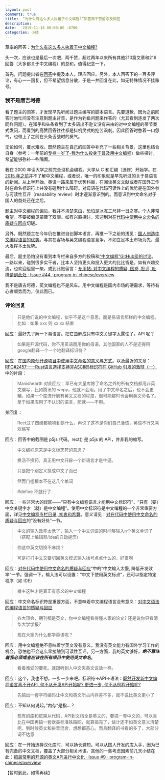 ```yaml
---
layout: post
comments: true
title:  ”为什么有这么多人执着于中文编程?”回答两千赞留念及回应
description: 
date:   2019-11-18 00:00:00 -0700
categories: 小结
---
```



草率的回答：[为什么有这么多人执着于中文编程?](https://www.zhihu.com/question/355223335/answer/890175502)

头一次，应该也是最后一次吧，两千赞，超过两年以来所有其他210篇文章和216回答（大多都关于中文编程）的总和，值得纪念一下。

首先，问题提出者在[回答](https://www.zhihu.com/question/355223335/answer/898743358)中提及本人，理应回应。另外，本人回答下的一百多评论，有心一一回复，但不希望信息分散，于是一并回复在此，如无特殊情况不挂账号。
### 我不是唐吉坷德

看了题主的回答，才发现早先听闻过题主编写的脚本语言。先要道歉，因为之前回答时匆忙间没有注意到题主背景，是作为钓鱼问题来作答的（尤其看到连发了两次同样问题）。在知乎和头条看到了太多语出不逊又没有来由的对中文编程的带节奏式发问，而看到的高赞回答往往都是抖机灵式的挖苦讽刺。因此回答时憋着一口怨气，也带上了之前在头条舌战时的戾气。

无论如何，覆水难收。既然题主在自己的回答中补充了一些相关背景，这里也结合自身（参考：一年前的[专栏一岁了-我为什么投身于普及用中文编程](https://zhuanlan.zhihu.com/p/48272342)）做些探讨，希望能够弥补一些隔阂。

我在 2000 年读大学之前完全没机会编程。大学从 C 和汇编（选修）开始学。在 [2015 年之前](https://zhuanlan.zhihu.com/p/27537616)并不了解中文编程，或者说，唯一的印象就是早先听过的关于易语言的新闻。从上学开始，英语一路来属于优势科目，在阅读英文文献或者在国外工作时在命名标识符上并没有碰到什么障碍。对母语在代码可读性上的优势是在国外参与可读性互评（readability review）时才逐渐意识到的。而意识到中文命名对于国人的益处还在之后。

题主对中文编程的偏见，我并不清楚来由，恐怕是冰冻三尺非一日之寒。个人非常希望，不要被偏见蒙蔽了双眼。如有兴趣探讨，欢迎到对[在代码中使用中文命名的质疑与回应](https://zhuanlan.zhihu.com/p/30529835)切磋。

另外，既然题主在今年仍在推进自创脚本语言，再推一下之前的浅见：[国人创造中文编程语言的优势](https://zhuanlan.zhihu.com/p/31162122)。与其在客场与英文编程语言竞争，不如立足本土市场为先，最大发挥本土优势。

最后，题主恐怕没有看到本专栏来自多方的投稿和[“中文编程”GitHub组的讨论](https://github.com/program-in-chinese/overview/issues)。一路以来，碰到很多实干者，比本人坚持更久和投入更大的比比皆是。如有兴趣交流，也欢迎组里一聚，或到此贴留言：[专用帖: 对中文编程的质疑, 困惑, 批评, 吐槽请到此处 · Issue #44 · program-in-chinese/overview](https://github.com/program-in-chinese/overview/issues/44)

我不是唐吉坷德，英文编程也不是风车。用中文编程是国内市场的硬需求，等待有心者顺势而为，仅此而已。
### 评论回复
> 只是他们说的中文编程，似乎不是这个意思，而是易语言那样的中文编程。
    比如：如果 xxx 则 xx xx 结束

回应：最好先了解一下易语言。把它曲解成只有中文关键字太露怯了。API 呢？

> 如果是开源代码，你不用英语而用你的母语，其他国家的人不是还得用google翻译一个一个地翻译标识符？

回应：[在国内原创开源项目中使用中文命名的意义与方式](https://zhuanlan.zhihu.com/p/53050766)。以及最近的文章：[RFC#2457——Rust语言选择支持非ASCII码标识符在 GitHub 引发的激辩（一）](https://zhuanlan.zhihu.com/p/91710113)中的片段：

> Manishearth 对此回应：早已有大量库除了命名之外的所有文档都用非英文编写，比如腾讯的 wepy，他就不会用。用了中文命名之后，也不会更糟。如果一个库流行到有英文文档的程度，很可能那时也会用英文命名了。至于如果库用了不认识的语言，那就——不用。

某回复：

> Rect过了四级都能猜到是什么，再说了这不是你们自己活该，英语不行又喜欢缩写

回应：回答中的截图是 p5js 代码。rect() 是 p5js 的 API，并非我的缩写。

> 中文编程原来是中文标志符的意思？

> 换汤不换药，真正用中文开辟一个新语言才是牛逼。

> 只是把个别定义换成中文了而已

> 然而门槛根本不在这几个单词

> #define 不就行了

回应：一些非常大的误区——“只有中文编程语言才能用中文标识符”、“只有（要）中文关键字才（就）是中文编程”。使用中文标识符是中文编程的一个非常重要方面，详见[中文编程专栏目录, 初衷和希冀](https://zhuanlan.zhihu.com/p/30882225)。意义请见：[对在代码中使用中文命名的质疑与回应](https://zhuanlan.zhihu.com/p/30529835)的“没有好处”一节。

> 中文的输入效率太低了，输入一个中文词语的时间够输入n个英文单词了（搭配上编辑器/ide的自动提示）

> 你这中英文切换不麻烦？

> 可是打打中文又要切回英文模式输入括号点点什么的，好累啊

回应：[对在代码中使用中文命名的质疑与回应](https://zhuanlan.zhihu.com/p/30529835)“中的“中文输入太慢, 降低开发效率”一节。强调一下，输入法可以设置：“中文下使用英文标点”，还可以指定特定程序（如 IDE）

> 楼主这种才是真正有意义的中文编程

回应：中文命名标识符是重要方面，不意味着中文编程语言没有意义：[对中文语法的编程语言的质疑与回应](https://zhuanlan.zhihu.com/p/31389042)

> 各大顶会，期刊都是英文，你中文编程看得懂人家的论文? 还是说你只看清华大学学报?

> 现在大家为什么都学英语呢？

回应：用中文编程绝不意味着学英文没有意义。我没有英文能力有国外学习工作的机会，恐怕也不会这么早接触到可读性互评。另一方面，我的英文够好，***绝不意味着我必须或者应该在所有项目中使用英文命名***。

> 看着难受的要死。就跟听到人中文夹英文说话一样。

回应：这个，我也不想。一步一步来吧。标识符->API->语法：[既然开发新中文编程语言离不开API, 何不从开发API开始呢? 更进一步, 何不从例程开始呢?](https://zhuanlan.zhihu.com/p/85081589)

> 先搞出一套字符编码让中文和英文所占内存差不多，就不说比英文更小了

回应：不知从何说起。”内存“是指...？

> 现有的库和框架从代码，API到文档全是英文的，要搞一套中文的，可以类比在中国再搞一套欧美标准铁路网，就算搞完了，估计还不如英文意义清楚呢，到时候英文和拼音混合，想想都恶心。而且翻译的书看的多了，大部分词不达意

回应：在一开始选择汉化库时，可以扬长避短。可以从国人开发的库入手，因为已有完备的中文文档，覆盖了大部分相关术语。其他的一些考虑因素前几天小结在此：[把最常用的开源的英文API进行中文化 · Issue #9 · program-in-chinese/overview](https://github.com/program-in-chinese/overview/issues/9#issuecomment-552768170)

【暂时到此，如需再续】
